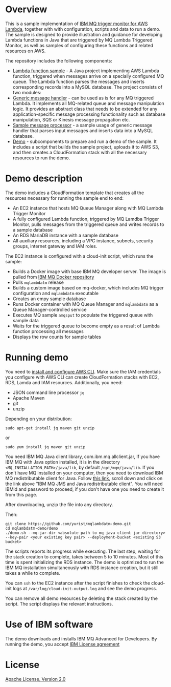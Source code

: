 # Overview

This is a sample implementation of [IBM MQ trigger monitor for AWS Lambda](https://github.com/yurist/mqlambdatm), together with with configuration, scripts and data to run a demo. The sample is designed to provide illustration and guidance for developing Lambda functions in Java that are triggered by MQ Lambda Triggered Monitor, as well as samples of configuring these functions and related resources on AWS.

The repository includes the following components:

- [Lambda function sample](https://github.com/yurist/mqlambdatm-demo/tree/master/lambda-function-sample) - A Java project implementing AWS Lambda function, triggered when messages arrive on a specially configured MQ queue. The Lambda function parses the messages and inserts corresponding records into a MySQL database. The project consists of two modules: 
- [Generic message handler](https://github.com/yurist/mqlambdatm-demo/tree/master/lambda-function-sample/generic-message-handler) - can be used as is for any MQ triggered Lambda. It implements all MQ-related queue and message manipulation logic. It provides an abstract class that needs to be extended for any application-specific message processing functionality such as database manipulation, SQS or Kinesis message propagation etc.
- [Sample message processor](https://github.com/yurist/mqlambdatm-demo/tree/master/lambda-function-sample/sample-mysql-message-processor) - a sample usage of generic message handler that parses input messages and inserts data into a MySQL database.
- [Demo](https://github.com/yurist/mqlambdatm-demo/tree/master/demo) - subcomponents to prepare and run a demo of the sample. It includes a script that builds the sample project, uploads it to AWS S3, and then creates a CloudFormation stack with all the necessary resources to run the demo.

# Demo description

The demo includes a CloudFormation template that creates all the resources necessary for running the sample end to end:

- An EC2 instance that hosts MQ Queue Manager along with MQ Lambda Trigger Monitor
- A fully configured Lambda function, triggered by MQ Lamdba Trigger Monitor, pulls messages from the triggered queue and writes records to a sample database
- An RDS MariaDB instance with a sample database
- All auxiliary resources, including a VPC instance, subnets, security groups, internet gateway and IAM roles.

The EC2 instance is configured with a cloud-init script, which runs the sample:

- Builds a Docker image with base IBM MQ developer server. The image is pulled from [IBM MQ Docker repository](https://github.com/ibm-messaging/mq-docker)
- Pulls `mqlambdatm` release
- Builds a custom image based on mq-docker, which includes MQ trigger configuration and `mqlambdatm` executable
- Creates an empy sample database
- Runs Docker container with MQ Queue Manager and `mqlambdatm` as a Queue Manager-controlled service
- Executes MQ sample `amqsput` to populate the triggered queue with sample data
- Waits for the triggered queue to become empty as a result of Lambda function processing all messages
- Displays the row counts for sample tables

# Running demo

You need to [install and configure AWS CLI](http://docs.aws.amazon.com/cli/latest/userguide/installing.html). Make sure the IAM credentials you configure with AWS CLI can create CloudFormation stacks with EC2, RDS, Lamda and IAM resources. Additionally, you need:

- JSON command line processor `jq`
- Apache Maven
- git
- unzip

Depending on your distribution: 

    sudo apt-get install jq maven git unzip

or

    sudo yum install jq maven git unzip

You need IBM MQ Java client library, com.ibm.mq.allclient.jar, If you have IBM MQ with Java option installed, it is in the directory `<MQ_INSTALLATION_PATH>/java/lib`, by default `/opt/mqm/java/lib`. If you don't have MQ installed on your computer, then you need to download IBM MQ redistributable client for Java. Follow [this link](https://www-945.ibm.com/support/fixcentral/swg/selectFixes?parent=ibm~WebSphere&product=ibm/WebSphere/WebSphere+MQ&release=9.0.1&platform=Linux+64-bit,x86_64&function=all), scroll down and click on the link above "IBM MQ JMS and Java redistributable client". You will need IBMid and password to proceed, if you don't have one you need to create it from this page.

After downloading, unzip the file into any directory.

Then:

    git clone https://github.com/yurist/mqlambdatm-demo.git
    cd mqlambdatm-demo/demo
    ./demo.sh --mq-jar-dir <absolute path to mq java client jar directory> --key-pair <your existing key pair> --deployment-bucket <existing S3 bucket>
    
The scripts reports its progress while executing. The last step, waiting for the stack creation to complete, takes between 5 to 10 minutes. Most of this time is spent initializing the RDS instance. The demo is optimized to run the IBM MQ installation simultaneously with RDS instance creation, but it still takes a while to complete.

You can `ssh` to the EC2 instance after the script finishes to check the cloud-init logs at `/var/log/cloud-init-output.log` and see the demo progress.

You can remove all demo resources by deleting the stack created by the script. The script displays the relevant instructions.

# Use of IBM software

The demo downloads and installs IBM MQ Advanced for Developers. By running the demo, you accept [IBM License agreement](http://www14.software.ibm.com/cgi-bin/weblap/lap.pl?popup=Y&li_formnum=L-APIG-A4FHQ9)

# License

[Apache License, Version 2.0](http://apache.org/licenses/LICENSE-2.0.html)
    

    
   

